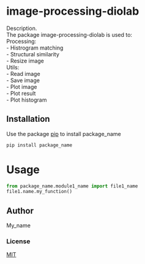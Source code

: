 # image-processing-diolab

Description.<br>
The package image-processing-diolab is used to:<br>
    Processing:<br>
        - Histrogram matching<br>
        - Structural similarity<br>
        - Resize image<br>
    Utils:<br>
        - Read image<br>
        - Save image<br>
        - Plot image<br>
        - Plot result<br>
        - Plot histogram
        
## Installation

Use the package [pip](https://pip.pypa.io/en/stable/) to install package_name

```bash
pip install package_name
```

# Usage

```python
from package_name.module1_name import file1_name
file1.name.my_function()
```

## Author
My_name

### License
[MIT](https://choosealicense.com/licenses/mit/)